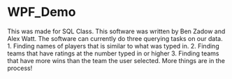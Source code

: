 # WPF_Demo
This was made for SQL Class.
This software was written by Ben Zadow and Alex Watt. The software can currently do three querying tasks on our data. 1. Finding names of players that is similar to what was typed in. 2. Finding teams that have ratings at the number typed in or higher 3. Finding teams that have more wins than the team the user selected. More things are in the process!
